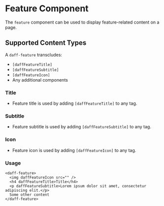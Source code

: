 # Feature Component
The `feature` component can be used to display feature-related content on a page.

## Supported Content Types
A `daff-feature` transcludes:
* `[daffFeatureTitle]`
* `[daffFeatureSubtitle]`
* `[daffFeatureIcon]`
* Any additional components

### Title
* Feature title is used by adding `[daffFeatureTitle]` to any tag.

### Subtitle
* Feature subtitle is used by adding `[daffFeatureSubtitle]` to any tag.

### Icon
* Feature icon is used by adding `[daffFeatureIcon]` to any tag.

### Usage
```
<daff-feature>
  <img daffFeatureIcon src="" />
  <h4 daffFeatureTitle>Title</h4>
  <p daffFeatureSubtitle>Lorem ipsum dolor sit amet, consectetur adipiscing elit.</p>
  Some other content
</daff-feature>
```